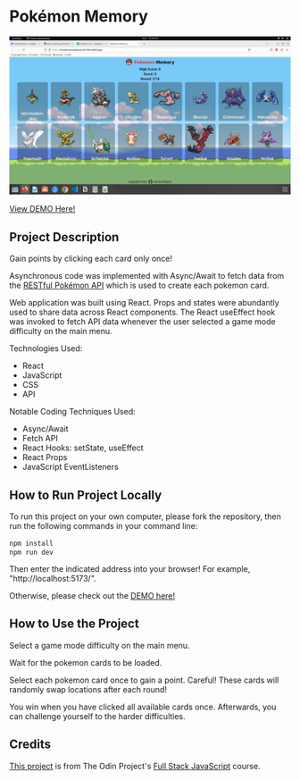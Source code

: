# Pokémon Memory

![Screenshot of the App Overview](/src/assets/screenshots/Memory_Card_Showcase.png)

[View DEMO Here!](https://thunderous-basbousa-953184.netlify.app/)

## Project Description

Gain points by clicking each card only once!

Asynchronous code was implemented with Async/Await to fetch data from the [RESTful Pokémon API](https://pokeapi.co/) which is used to create each pokemon card.

Web application was built using React. Props and states were abundantly used to share data across React components. The React useEffect hook was invoked to fetch API data whenever the user selected a game mode difficulty on the main menu.

Technologies Used:
- React
- JavaScript
- CSS
- API

Notable Coding Techniques Used:
- Async/Await
- Fetch API
- React Hooks: setState, useEffect
- React Props
- JavaScript EventListeners

## How to Run Project Locally

To run this project on your own computer, please fork the repository, then run the following commands in your command line:
```
npm install
npm run dev
```

Then enter the indicated address into your browser!
For example, "http://localhost:5173/".

Otherwise, please check out the [DEMO here!](https://thunderous-basbousa-953184.netlify.app/)

## How to Use the Project

Select a game mode difficulty on the main menu.

Wait for the pokemon cards to be loaded.

Select each pokemon card once to gain a point. Careful! These cards will randomly swap locations after each round!

You win when you have clicked all available cards once. Afterwards, you can challenge yourself to the harder difficulties.

## Credits

[This project](https://www.theodinproject.com/lessons/node-path-react-new-memory-card) is from The Odin Project's [Full Stack JavaScript](https://www.theodinproject.com/paths/full-stack-javascript) course.
